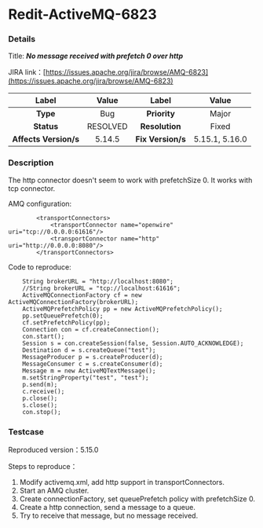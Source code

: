 # Redit-ActiveMQ-6823

### Details

Title: ***No message received with prefetch 0 over http***

JIRA link：[https://issues.apache.org/jira/browse/AMQ-6823](https://issues.apache.org/jira/browse/AMQ-6823)

|         Label         |  Value   |       Label       |     Value      |
|:---------------------:|:--------:|:-----------------:|:--------------:|
|       **Type**        |   Bug    |   **Priority**    |     Major      |
|      **Status**       | RESOLVED |  **Resolution**   |     Fixed      |
| **Affects Version/s** |  5.14.5  | **Fix Version/s** | 5.15.1, 5.16.0 |

### Description

The http connector doesn't seem to work with prefetchSize 0.
It works with tcp connector.

AMQ configuration:

```
        <transportConnectors>
            <transportConnector name="openwire" uri="tcp://0.0.0.0:61616"/>
            <transportConnector name="http" uri="http://0.0.0.0:8080"/>
        </transportConnectors>
```

Code to reproduce:

```
	String brokerURL = "http://localhost:8080";
	//String brokerURL = "tcp://localhost:61616";
	ActiveMQConnectionFactory cf = new ActiveMQConnectionFactory(brokerURL);
	ActiveMQPrefetchPolicy pp = new ActiveMQPrefetchPolicy();
	pp.setQueuePrefetch(0);
	cf.setPrefetchPolicy(pp);
	Connection con = cf.createConnection();
	con.start();
	Session s = con.createSession(false, Session.AUTO_ACKNOWLEDGE);
	Destination d = s.createQueue("test");
	MessageProducer p = s.createProducer(d);
	MessageConsumer c = s.createConsumer(d);
	Message m = new ActiveMQTextMessage();
	m.setStringProperty("test", "test");
	p.send(m);
	c.receive();
	p.close();
	s.close();
	con.stop();
```

### Testcase

Reproduced version：5.15.0

Steps to reproduce：

1. Modify activemq.xml, add http support in transportConnectors.
2. Start an AMQ cluster.
3. Create connectionFactory, set queuePrefetch policy with prefetchSize 0.
4. Create a http connection, send a message to a queue.
5. Try to receive that message, but no message received.
